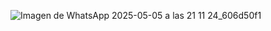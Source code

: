 ![Imagen de WhatsApp 2025-05-05 a las 21 11 24_606d50f1](https://github.com/user-attachments/assets/35012acb-a476-48d3-be9e-326dcfb1adbb)
